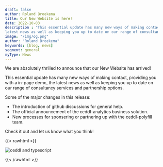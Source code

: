 ```yaml
---
draft: false
author: Roland Broekema
title: Our New Website is here!
date: 2022-10-03
description : "This essential update has many new ways of making contact, providing you with a in-page demo, the
latest news as well as keeping you up to date on our range of consultancy services and partnership options."
image: "/img/og.png"
author: "Roland Broekema"
keywords: [blog, news]
segment: general
myType: News
---
```


We are absolutely thrilled to announce that our New Website has arrived!

This essential update has many new ways of making contact, providing you with a in-page demo, the latest news
as well as keeping you up to date on our range of consultancy services and partnership options.

Some of the major changes in this release:

* The introduction of github discussions for general help.
* The official announcement of the ceddl-analytics business solution.
* New processes for sponsering or partnering up with the ceddl-polyfill team.

Check it out and let us know what you think!

{{< rawhtml >}}
<p><img src="/img/og.png" alt="ceddl and typescript"></p>
{{< /rawhtml >}}